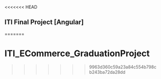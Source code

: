 <<<<<<< HEAD
## ITI Final Project [Angular]
=======
# ITI_ECommerce_GraduationProject
>>>>>>> 9963d360c59a23a84c554b798cb243ba72da28dd
